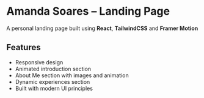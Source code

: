 # Amanda Soares – Landing Page

A personal landing page built using **React**, **TailwindCSS** and **Framer Motion**

## Features

- Responsive design
- Animated introduction section
- About Me section with images and animation
- Dynamic experiences section
- Built with modern UI principles
